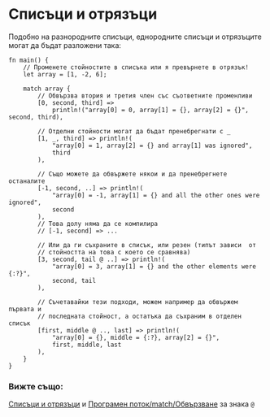 # Списъци и отрязъци

Подобно на разнородните списъци, еднородните списъци и отрязъците могат да
бъдат разложени така:

```rust,editable
fn main() {
    // Променете стойностите в списъка или я превърнете в отрязък!
    let array = [1, -2, 6];

    match array {
        // Обвързва втория и третия член със съответните променливи
        [0, second, third] =>
            println!("array[0] = 0, array[1] = {}, array[2] = {}", second, third),

        // Отделни стойности могат да бъдат пренебрегнати с _
        [1, _, third] => println!(
            "array[0] = 1, array[2] = {} and array[1] was ignored",
            third
        ),

        // Също можете да обвържете някои и да пренебрегнете останалите
        [-1, second, ..] => println!(
            "array[0] = -1, array[1] = {} and all the other ones were ignored",
            second
        ),
        // Това долу няма да се компилира
        // [-1, second] => ...

        // Или да ги съхраните в списък, или резен (типът зависи  от
        // стойността на това с което се сравнява)
        [3, second, tail @ ..] => println!(
            "array[0] = 3, array[1] = {} and the other elements were {:?}",
            second, tail
        ),

        // Съчетавайки тези подходи, можем например да обвържем първата и
        // последната стойност, а остатъка да съхраним в отделен списък
        [first, middle @ .., last] => println!(
            "array[0] = {}, middle = {:?}, array[2] = {}",
            first, middle, last
        ),
    }
}
```

### Вижте също:

[Списъци и отрязъци](../../../primitives/array.md) и
[Програмен поток/match/Обвързване](../binding.md) за знака `@`

